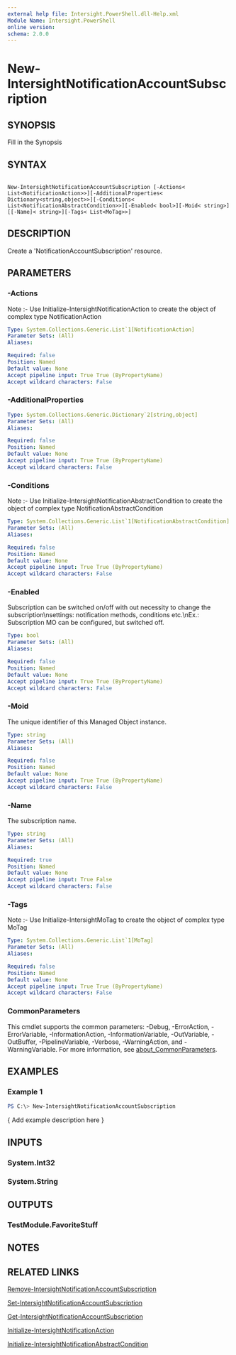 ```yaml
---
external help file: Intersight.PowerShell.dll-Help.xml
Module Name: Intersight.PowerShell
online version:
schema: 2.0.0
---
```


# New-IntersightNotificationAccountSubscription

## SYNOPSIS
Fill in the Synopsis

## SYNTAX

```

New-IntersightNotificationAccountSubscription [-Actions< List<NotificationAction>>][-AdditionalProperties< Dictionary<string,object>>][-Conditions< List<NotificationAbstractCondition>>][-Enabled< bool>][-Moid< string>][[-Name]< string>][-Tags< List<MoTag>>]

```

## DESCRIPTION
Create a &apos;NotificationAccountSubscription&apos; resource.

## PARAMETERS

### -Actions


Note :- Use Initialize-IntersightNotificationAction to create the object of complex type NotificationAction

```yaml
Type: System.Collections.Generic.List`1[NotificationAction]
Parameter Sets: (All)
Aliases:

Required: false
Position: Named
Default value: None
Accept pipeline input: True True (ByPropertyName)
Accept wildcard characters: False
```

### -AdditionalProperties


```yaml
Type: System.Collections.Generic.Dictionary`2[string,object]
Parameter Sets: (All)
Aliases:

Required: false
Position: Named
Default value: None
Accept pipeline input: True True (ByPropertyName)
Accept wildcard characters: False
```

### -Conditions


Note :- Use Initialize-IntersightNotificationAbstractCondition to create the object of complex type NotificationAbstractCondition

```yaml
Type: System.Collections.Generic.List`1[NotificationAbstractCondition]
Parameter Sets: (All)
Aliases:

Required: false
Position: Named
Default value: None
Accept pipeline input: True True (ByPropertyName)
Accept wildcard characters: False
```

### -Enabled
Subscription can be switched on/off with out necessity to change the subscription\nsettings: notification methods, conditions etc.\nEx.: Subscription MO can be configured, but switched off.

```yaml
Type: bool
Parameter Sets: (All)
Aliases:

Required: false
Position: Named
Default value: None
Accept pipeline input: True True (ByPropertyName)
Accept wildcard characters: False
```

### -Moid
The unique identifier of this Managed Object instance.

```yaml
Type: string
Parameter Sets: (All)
Aliases:

Required: false
Position: Named
Default value: None
Accept pipeline input: True True (ByPropertyName)
Accept wildcard characters: False
```

### -Name
The subscription name.

```yaml
Type: string
Parameter Sets: (All)
Aliases:

Required: true
Position: Named
Default value: None
Accept pipeline input: True False
Accept wildcard characters: False
```

### -Tags


Note :- Use Initialize-IntersightMoTag to create the object of complex type MoTag

```yaml
Type: System.Collections.Generic.List`1[MoTag]
Parameter Sets: (All)
Aliases:

Required: false
Position: Named
Default value: None
Accept pipeline input: True True (ByPropertyName)
Accept wildcard characters: False
```


### CommonParameters
This cmdlet supports the common parameters: -Debug, -ErrorAction, -ErrorVariable, -InformationAction, -InformationVariable, -OutVariable, -OutBuffer, -PipelineVariable, -Verbose, -WarningAction, and -WarningVariable. For more information, see [about_CommonParameters](http://go.microsoft.com/fwlink/?LinkID=113216).

## EXAMPLES

### Example 1
```powershell
PS C:\> New-IntersightNotificationAccountSubscription
```

{ Add example description here }

## INPUTS

### System.Int32

### System.String

## OUTPUTS

### TestModule.FavoriteStuff

## NOTES

## RELATED LINKS

[Remove-IntersightNotificationAccountSubscription](./Remove-IntersightNotificationAccountSubscription.md)

[Set-IntersightNotificationAccountSubscription](./Set-IntersightNotificationAccountSubscription.md)

[Get-IntersightNotificationAccountSubscription](./Get-IntersightNotificationAccountSubscription.md)

[Initialize-IntersightNotificationAction](./Initialize-IntersightNotificationAction.md)

[Initialize-IntersightNotificationAbstractCondition](./Initialize-IntersightNotificationAbstractCondition.md)
